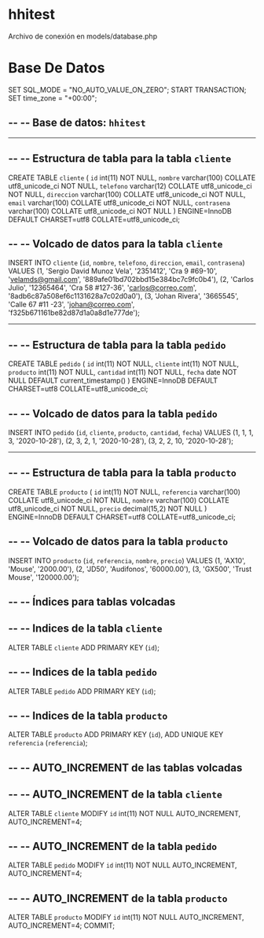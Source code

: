 # hhitest

Archivo de conexión en models/database.php

# Base De Datos

SET SQL_MODE = "NO_AUTO_VALUE_ON_ZERO";
START TRANSACTION;
SET time_zone = "+00:00";

--
-- Base de datos: `hhitest`
--

-- --------------------------------------------------------

--
-- Estructura de tabla para la tabla `cliente`
--

CREATE TABLE `cliente` (
  `id` int(11) NOT NULL,
  `nombre` varchar(100) COLLATE utf8_unicode_ci NOT NULL,
  `telefono` varchar(12) COLLATE utf8_unicode_ci NOT NULL,
  `direccion` varchar(100) COLLATE utf8_unicode_ci NOT NULL,
  `email` varchar(100) COLLATE utf8_unicode_ci NOT NULL,
  `contrasena` varchar(100) COLLATE utf8_unicode_ci NOT NULL
) ENGINE=InnoDB DEFAULT CHARSET=utf8 COLLATE=utf8_unicode_ci;

--
-- Volcado de datos para la tabla `cliente`
--

INSERT INTO `cliente` (`id`, `nombre`, `telefono`, `direccion`, `email`, `contrasena`) VALUES
(1, 'Sergio David Munoz Vela', '2351412', 'Cra 9 #69-10', 'velamds@gmail.com', '889afe01bd702bbd15e384bc7c9fc0b4'),
(2, 'Carlos Julio', '12365464', 'Cra 58 #127-36', 'carlos@correo.com', '8adb6c87a508ef6c1131628a7c02d0a0'),
(3, 'Johan Rivera', '3665545', 'Calle 67 #11 -23', 'johan@correo.com', 'f325b671161be82d87d1a0a8d1e777de');

-- --------------------------------------------------------

--
-- Estructura de tabla para la tabla `pedido`
--

CREATE TABLE `pedido` (
  `id` int(11) NOT NULL,
  `cliente` int(11) NOT NULL,
  `producto` int(11) NOT NULL,
  `cantidad` int(11) NOT NULL,
  `fecha` date NOT NULL DEFAULT current_timestamp()
) ENGINE=InnoDB DEFAULT CHARSET=utf8 COLLATE=utf8_unicode_ci;

--
-- Volcado de datos para la tabla `pedido`
--

INSERT INTO `pedido` (`id`, `cliente`, `producto`, `cantidad`, `fecha`) VALUES
(1, 1, 1, 3, '2020-10-28'),
(2, 3, 2, 1, '2020-10-28'),
(3, 2, 2, 10, '2020-10-28');

-- --------------------------------------------------------

--
-- Estructura de tabla para la tabla `producto`
--

CREATE TABLE `producto` (
  `id` int(11) NOT NULL,
  `referencia` varchar(100) COLLATE utf8_unicode_ci NOT NULL,
  `nombre` varchar(100) COLLATE utf8_unicode_ci NOT NULL,
  `precio` decimal(15,2) NOT NULL
) ENGINE=InnoDB DEFAULT CHARSET=utf8 COLLATE=utf8_unicode_ci;

--
-- Volcado de datos para la tabla `producto`
--

INSERT INTO `producto` (`id`, `referencia`, `nombre`, `precio`) VALUES
(1, 'AX10', 'Mouse', '2000.00'),
(2, 'JD50', 'Audifonos', '60000.00'),
(3, 'GX500', 'Trust Mouse', '120000.00');

--
-- Índices para tablas volcadas
--

--
-- Indices de la tabla `cliente`
--
ALTER TABLE `cliente`
  ADD PRIMARY KEY (`id`);

--
-- Indices de la tabla `pedido`
--
ALTER TABLE `pedido`
  ADD PRIMARY KEY (`id`);

--
-- Indices de la tabla `producto`
--
ALTER TABLE `producto`
  ADD PRIMARY KEY (`id`),
  ADD UNIQUE KEY `referencia` (`referencia`);

--
-- AUTO_INCREMENT de las tablas volcadas
--

--
-- AUTO_INCREMENT de la tabla `cliente`
--
ALTER TABLE `cliente`
  MODIFY `id` int(11) NOT NULL AUTO_INCREMENT, AUTO_INCREMENT=4;

--
-- AUTO_INCREMENT de la tabla `pedido`
--
ALTER TABLE `pedido`
  MODIFY `id` int(11) NOT NULL AUTO_INCREMENT, AUTO_INCREMENT=4;

--
-- AUTO_INCREMENT de la tabla `producto`
--
ALTER TABLE `producto`
  MODIFY `id` int(11) NOT NULL AUTO_INCREMENT, AUTO_INCREMENT=4;
COMMIT;

